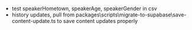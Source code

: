- test speakerHometown, speakerAge, speakerGender in csv
- history updates, pull from packages\scripts\migrate-to-supabase\save-content-update.ts to save content updates properly
